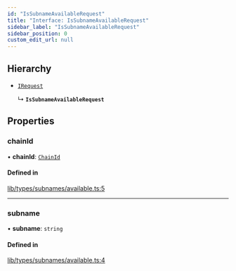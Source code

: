 ```yaml
---
id: "IsSubnameAvailableRequest"
title: "Interface: IsSubnameAvailableRequest"
sidebar_label: "IsSubnameAvailableRequest"
sidebar_position: 0
custom_edit_url: null
---
```


## Hierarchy

- [`IRequest`](IRequest.md)

  ↳ **`IsSubnameAvailableRequest`**

## Properties

### chainId

• **chainId**: [`ChainId`](../modules.md#chainid)

#### Defined in

[lib/types/subnames/available.ts:5](https://github.com/JustaName-id/JustaName-sdk/blob/24a962e/packages/@justaname.id/sdk/src/lib/types/subnames/available.ts#L5)

___

### subname

• **subname**: `string`

#### Defined in

[lib/types/subnames/available.ts:4](https://github.com/JustaName-id/JustaName-sdk/blob/24a962e/packages/@justaname.id/sdk/src/lib/types/subnames/available.ts#L4)
